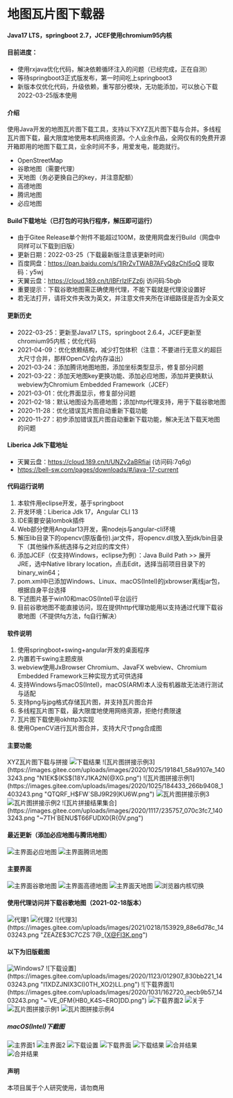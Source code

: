 # 地图瓦片图下载器

#### Java17 LTS，springboot 2.7，JCEF使用chromium95内核
#### 目前进度：
- 使用rxjava优化代码，解决依赖循环注入的问题（已经完成，正在自测）
- 等待springboot3正式版发布，第一时间吃上springboot3
- 新版本仅优化代码，升级依赖，重写部分模块，无功能添加，可以放心下载2022-03-25版本使用

#### 介绍
使用Java开发的地图瓦片图下载工具，支持以下XYZ瓦片图下载与合并。多线程瓦片图下载，最大限度地使用本机网络资源。个人业余作品，全网仅有的免费开源开箱即用的地图下载工具，业余时间不多，用爱发电，能跑就行。
- OpenStreetMap
- 谷歌地图（需要代理）
- 天地图（务必更换自己的key，并注意配额）
- 高德地图
- 腾讯地图
- 必应地图

#### Build下载地址（已打包的可执行程序，解压即可运行）
- 由于Gitee Release单个附件不能超过100M，故使用网盘发行Build（网盘中同样可以下载到旧版）
- 更新日期：2022-03-25（下载最新版注意该更新时间）
- 百度网盘：https://pan.baidu.com/s/1lRrZvTWAB7AFyQ8zChl5oQ 提取码：y5wj 
- 天翼云盘：https://cloud.189.cn/t/IBFrIzIFZz6j 访问码:5bgb
- 重要提示：下载谷歌地图需正确使用代理，不能下载就是代理没设置好
- 若无法打开，请将文件夹改为英文，并注意文件夹所在详细路径是否为全英文

#### 更新历史
- 2022-03-25：更新至Java17 LTS，springboot 2.6.4，JCEF更新至chromium95内核；优化代码
- 2021-04-09：优化依赖结构，减少打包体积（注意：不要进行无意义的超巨大尺寸合并，那样OpenCV会内存溢出）
- 2021-03-24：添加腾讯地图地图，添加坐标类型显示，修复部分问题
- 2021-03-22：添加天地图key更换功能、添加必应地图，添加并更换默认webview为Chromium Embedded Framework（JCEF）
- 2021-03-01：优化界面显示，修复部分问题
- 2021-02-18：默认地图设为高德地图；添加http代理支持，用于下载谷歌地图
- 2020-11-28：优化错误瓦片图自动重新下载功能
- 2020-11-27：初步添加错误瓦片图自动重新下载功能，解决无法下载天地图的问题

#### Liberica Jdk下载地址
- 天翼云盘：https://cloud.189.cn/t/UNZv2aBRfiai (访问码:7q6g)
- https://bell-sw.com/pages/downloads/#/java-17-current

#### 代码运行说明
1. 本软件用eclipse开发，基于springboot
2. 开发环境：Liberica Jdk 17，Angular CLI 13
3. IDE需要安装lombok插件
4. Web部分使用Angular13开发，需nodejs与angular-cli环境
5. 解压lib目录下的opencv(原版备份).jar文件，将opencv.dll放入至jdk/bin目录下（其他操作系统选择与之对应的库文件）
6. 添加JCEF（仅支持Windows，eclipse为例）：Java Build Path >> 展开JRE，选中Native library location，点击Edit，选择当前项目目录下的binary_win64；
7. pom.xml中已添加Windows、Linux、macOS(Intel)的jxbrowser离线jar包，根据自身平台选择
7. 下述图片基于win10和macOS(Intel)平台运行
8. 目前谷歌地图不能直接访问，现在提供http代理功能用以支持通过代理下载谷歌地图（不提供fq方法，fq自行解决）

#### 软件说明
1. 使用springboot+swing+angular开发的桌面程序
2. 内置若干swing主题皮肤
3. webview使用JxBrowser Chromium、JavaFX webview、Chromium Embedded Framework三种实现方式可供选择
4. 支持Windows与macOS(Intel)，macOS(ARM)本人没有机器故无法进行测试与适配
5. 支持png与jpg格式存储瓦片图，并支持瓦片图合并
6. 多线程瓦片图下载，最大限度地使用网络资源，拒绝付费限速
7. 瓦片图下载使用okhttp3实现
8. 使用OpenCV进行瓦片图合并，支持大尺寸png合成图

#### 主要功能
XYZ瓦片图下载与拼接
![下载结果](https://images.gitee.com/uploads/images/2020/1025/194201_51cbcc76_1403243.png "RNOZ4TCN}]TF)I2S1V`P(B1.png")
![瓦片图拼接示例3](https://images.gitee.com/uploads/images/2020/1025/191841_58a9107e_1403243.png "N1EK$(KS$(18YJ1KA2N{@XG.png")
![瓦片图拼接示例1](https://images.gitee.com/uploads/images/2020/1025/184433_266b9408_1403243.png "QTQRF_H$FW`SBJ9R29]KU6W.png")
![瓦片图拼接示例3](https://images.gitee.com/uploads/images/2020/1025/191831_0fe37c36_1403243.png ")W(9J7ZBMNRYQOBNW9Y}TZM.png")
![瓦片图拼接示例2](https://images.gitee.com/uploads/images/2021/0322/192008_a3e72cda_1403243.jpeg "@6{(IVS_OQMOH[~R($KD5(7.jpg")
![瓦片拼接结果集合](https://images.gitee.com/uploads/images/2020/1117/235757_070c3fc7_1403243.png "~7TH`BENU$T66FUDX0{R{0V.png")

#### 最近更新（添加必应地图与腾讯地图）
![主界面必应地图](https://images.gitee.com/uploads/images/2021/0322/190547_ef9e10bd_1403243.png "8CCX18[[YW)DHN@{5VZ(0RW.png")
![主界面腾讯地图](https://images.gitee.com/uploads/images/2021/0324/012326_e90a2ee4_1403243.png "](]I`_27X@FU@5V{WP}TNGJ.png")

#### 主要界面
![主界面谷歌地图](https://images.gitee.com/uploads/images/2021/0322/191011_7b58ab8c_1403243.png "P3[FIH{H4WC9}YW5{OP8F%5.png")
![主界面高德地图](https://images.gitee.com/uploads/images/2021/0322/190953_497f7569_1403243.png "L3AU~Q6%0K0YW~_IIR@]4JA.png")
![主界面天地图](https://images.gitee.com/uploads/images/2021/0322/190713_68a1bd09_1403243.png "N83WEAPJK_2IO{W9L`K)@@7.png")
![浏览器内核切换](https://images.gitee.com/uploads/images/2021/0322/191415_b83b6dfd_1403243.png "~5LGHGB(0A2KK)BYE]%{RMQ.png")

#### 使用代理访问并下载谷歌地图（2021-02-18版本）
![代理1](https://images.gitee.com/uploads/images/2021/0218/152258_3b6f8231_1403243.jpeg "1613632674(1).jpg")
![代理2](https://images.gitee.com/uploads/images/2021/0218/152345_babdc925_1403243.png "$_OQTUXO623_RZ%0G)%[XYM.png")
![代理3](https://images.gitee.com/uploads/images/2021/0218/153929_88e6d78c_1403243.png "ZEAZE$3C7CZS`7@_{X@FI3K.png")

#### 以下为旧版截图
![Windows7](https://images.gitee.com/uploads/images/2020/1123/013255_4aa27099_1403243.png "_JVZV%LF}GJ`(L(B7W(%N}D.png")
![下载设置](https://images.gitee.com/uploads/images/2020/1123/012907_830bb221_1403243.png "I1XDZJNIX3CI)0TH_XO2)LL.png")
![下载界面1](https://images.gitee.com/uploads/images/2020/1031/162720_aecb9b57_1403243.png "~`VE_0FM{HB0_K4S~ERO]DD.png")
![下载界面2](https://images.gitee.com/uploads/images/2020/1031/162734_fc13bdb9_1403243.png "F1ASVTZQH%D}7NM7E4@VC~2.png")
![关于](https://images.gitee.com/uploads/images/2020/1123/013200_324218fd_1403243.png "2_859NL6FOR7(@]_[E3XCFL.png")
![瓦片图拼接示例1](https://images.gitee.com/uploads/images/2020/1025/184409_f512ec03_1403243.png "IHESGJ986LN31[ICDV]5ICQ.png")
![瓦片图拼接示例4](https://images.gitee.com/uploads/images/2020/1029/163712_032f9f19_1403243.png "]~QU7`77({@VL{GLBOKJM{0.png")

##### macOS(Intel)下截图
![主界面1](https://images.gitee.com/uploads/images/2020/1025/200558_73c24f43_1403243.png "C241622F-D0C6-4E07-A20B-6424BD93987D.png")
![主界面2](https://images.gitee.com/uploads/images/2020/1025/200625_fa0bbac7_1403243.png "2FA9C69F-F8AD-4D99-8948-E2412FCC39E2.png")
![下载设置](https://images.gitee.com/uploads/images/2020/1025/200638_ba6a3d43_1403243.png "B6E5D312-3B70-48CA-9268-D8EBF7B0AD2B.png")
![下载界面](https://images.gitee.com/uploads/images/2020/1031/164829_579bde2a_1403243.png "35BDBFD3-699E-48A5-BF22-349E84AC3573.png")
![下载结果](https://images.gitee.com/uploads/images/2020/1025/200828_c79e7461_1403243.png "319FC41E-DDF9-4633-816D-09B813FDE093.png")
![合并结果](https://images.gitee.com/uploads/images/2020/1025/201358_ee4b9a82_1403243.png "D9400C8D-E87D-42A6-BEBF-C5CEA2B9F75C.png")
![合并结果](https://images.gitee.com/uploads/images/2020/1025/201415_178ebde6_1403243.png "61916631-E18B-4A54-BDEA-0BDD2C04A5A0.png")

#### 声明
本项目属于个人研究使用，请勿商用 
